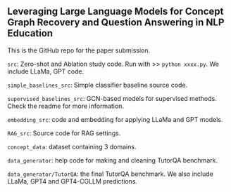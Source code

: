## Leveraging Large Language Models for Concept Graph Recovery and Question Answering in NLP Education
This is the GitHub repo for the paper submission. 

`src`: Zero-shot and Ablation study code. Run with >> `python xxxx.py`. We include LLaMa, GPT code.

`simple_baselines_src`: Simple classifier baseline source code.

`supervised_baselines_src`: GCN-based models for supervised methods. Check the readme for more information. 

`embedding_src`: code and embedding for applying LLaMa and GPT models.

`RAG_src`: Source code for RAG settings.

`concept_data`: dataset containing 3 domains.

`data_generator`: help code for making and cleaning TutorQA benchmark.

`data_generator/TutorQA`: the final TutorQA benchmark. We also include LLaMa, GPT4 and GPT4-CGLLM predictions. 
 
